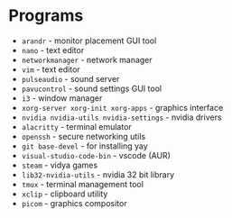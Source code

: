 # Programs

- `arandr` - monitor placement GUI tool
- `nano` - text editor
- `networkmanager` - network manager
- `vim` - text editor
- `pulseaudio` - sound server
- `pavucontrol` - sound settings GUI tool
- `i3` - window manager
- `xorg-server xorg-init xorg-apps` - graphics interface
- `nvidia nvidia-utils nvidia-settings` - nvidia drivers
- `alacritty` - terminal emulator
- `openssh` - secure networking utils
- `git base-devel` - for installing yay
- `visual-studio-code-bin` - vscode (AUR)
- `steam` - vidya games
- `lib32-nvidia-utils` - nvidia 32 bit library
- `tmux` - terminal management tool
- `xclip` - clipboard utility
- `picom` - graphics compositor